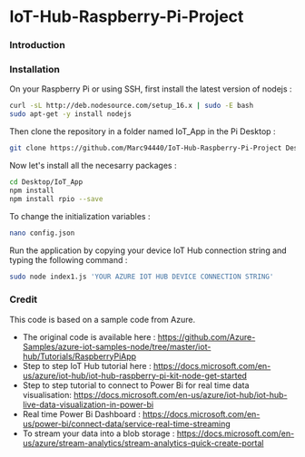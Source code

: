 # IoT-Hub-Raspberry-Pi-Project

### Introduction
<x>
<Node.js application for a Raspberry Pi to control an industry 4.0 factory mock-up using Microsoft's cloud (Azure IoT Hub). While making (photo maquette)>
<This project was presented to me as a 2 months internship at [Dynagile Consulting](https://en.dynagile.com/) to showcase client the usefulness of>
                                                                                                   
### Installation
<Branchement>  
                                                                                                   
On your Raspberry Pi or using SSH, first install the latest version of nodejs : 
```bash
curl -sL http://deb.nodesource.com/setup_16.x | sudo -E bash
sudo apt-get -y install nodejs                          
```                                                                                                 
Then clone the repository in a folder named IoT_App in the Pi Desktop :
```bash
git clone https://github.com/Marc94440/IoT-Hub-Raspberry-Pi-Project Desktop/IoT_App   
```
Now let's install all the necesarry packages : 
```bash
cd Desktop/IoT_App
npm install
npm install rpio --save 
```
To change the initialization variables :    
```bash
nano config.json       
```
<photo>
Run the application by copying your device IoT Hub connection string and typing the following command :
  
```bash
sudo node index1.js 'YOUR AZURE IOT HUB DEVICE CONNECTION STRING'  
```
  
### Credit
This code is based on a sample code from Azure. 

- The original code is available here : https://github.com/Azure-Samples/azure-iot-samples-node/tree/master/iot-hub/Tutorials/RaspberryPiApp
- Step to step IoT Hub tutorial here : https://docs.microsoft.com/en-us/azure/iot-hub/iot-hub-raspberry-pi-kit-node-get-started  
- Step to step tutorial to connect to Power Bi for real time data visualisation: https://docs.microsoft.com/en-us/azure/iot-hub/iot-hub-live-data-visualization-in-power-bi
- Real time Power Bi Dashboard : https://docs.microsoft.com/en-us/power-bi/connect-data/service-real-time-streaming
- To stream your data into a blob storage : https://docs.microsoft.com/en-us/azure/stream-analytics/stream-analytics-quick-create-portal
